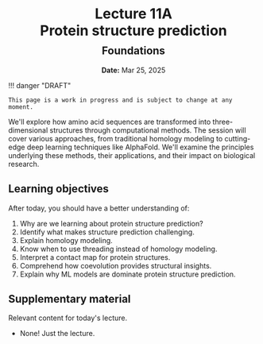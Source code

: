<h1 style="margin-bottom: 0.4em; text-align: center;">
    <b>Lecture 11A</b><br>
    Protein structure prediction
</h1>
<h2 style="margin-top: 0.0em; text-align: center;">
    Foundations
</h2>
<p style="text-align: center;">
    <b>Date:</b> Mar 25, 2025
</p>

!!! danger "DRAFT"

    This page is a work in progress and is subject to change at any moment.

We'll explore how amino acid sequences are transformed into three-dimensional structures through computational methods.
The session will cover various approaches, from traditional homology modeling to cutting-edge deep learning techniques like AlphaFold.
We'll examine the principles underlying these methods, their applications, and their impact on biological research.

## Learning objectives

After today, you should have a better understanding of:

1.  Why are we learning about protein structure prediction?
2.  Identify what makes structure prediction challenging.
3.  Explain homology modeling.
4.  Know when to use threading instead of homology modeling.
5.  Interpret a contact map for protein structures.
6.  Comprehend how coevolution provides structural insights.
7.  Explain why ML models are dominate protein structure prediction.

## Supplementary material

Relevant content for today's lecture.

-   None! Just the lecture.

<!-- ## Presentation

-   **View:** [slides.com/aalexmmaldonado/biosc1540-l11a](https://slides.com/aalexmmaldonado/biosc1540-l11a)
-   **Live link:** [slides.com/d/nZdKKIA/live](https://slides.com/d/nZdKKIA/live)
-   **Download:** [biosc1540-l11a.pdf](/lectures/11A/biosc1540-l11a.pdf)

<iframe src="https://slides.com/aalexmmaldonado/biosc1540-l11a/embed?byline=hidden&share=hidden" width="100%" height="600" title="BIOSC 1540: Lecture 11A" scrolling="no" frameborder="0" webkitallowfullscreen mozallowfullscreen allowfullscreen></iframe> -->
